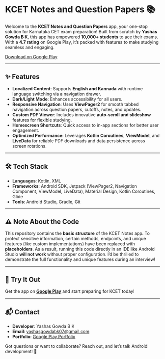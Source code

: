 # KCET Notes and Question Papers 📚

Welcome to the **KCET Notes and Question Papers** app, your one-stop solution for Karnataka CET exam preparation! Built from scratch by **Yashas Gowda B K**, this app has empowered **10,000+ students** to ace their exams. With a **4.7 rating** on Google Play, it’s packed with features to make studying seamless and engaging.

[Download on Google Play](https://play.google.com/store/apps/details?id=com.kea.pyp&utm_source=shareApp)

---

## ✨ Features
- **Localized Content**: Supports **English and Kannada** with runtime language switching via a navigation drawer.
- **Dark/Light Mode**: Enhances accessibility for all users.
- **Responsive Navigation**: Uses **ViewPager2** for smooth tabbed navigation across question papers, cutoffs, notes, and updates.
- **Custom PDF Viewer**: Includes innovative **auto-scroll and slideshow** features for flexible studying.
- **Homescreen Shortcuts**: Quick access to in-app sections for better user engagement.
- **Optimized Performance**: Leverages **Kotlin Coroutines**, **ViewModel**, and **LiveData** for reliable PDF downloads and data persistence across screen rotations.

---

## 🛠️ Tech Stack
- **Languages**: Kotlin, XML
- **Frameworks**: Android SDK, Jetpack (ViewPager2, Navigation Component, ViewModel, LiveData), Material Design, Kotlin Coroutines, Glide
- **Tools**: Android Studio, Gradle, Git

---

## ⚠️ Note About the Code
This repository contains the **basic structure** of the KCET Notes app. To protect sensitive information, certain methods, endpoints, and unique features (like custom implementations) have been replaced with **placeholders**. As a result, running this code directly in an IDE like Android Studio **will not work** without proper configuration. I’d be thrilled to demonstrate the full functionality and unique features during an interview!

---


## 📱 Try It Out
Get the app on **[Google Play](https://play.google.com/store/apps/details?id=com.kea.pyp&utm_source=shareApp)** and start preparing for KCET today!

---

## 📬 Contact
- **Developer**: Yashas Gowda B K
- **Email**: [yashasgowdabk07@gmail.com](mailto:yashasgowdabk07@gmail.com)
- **Portfolio**: [Google Play Portfolio](https://play.google.com/store/search?q=pub:AppInnoVenture&c=apps)

Got questions or want to collaborate? Reach out, and let’s talk Android development! 🚀
